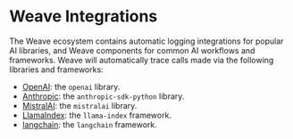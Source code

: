 # Weave Integrations

The Weave ecosystem contains automatic logging integrations for popular AI libraries, and Weave components for common AI workflows and frameworks. Weave will automatically trace calls made via the following libraries and frameworks:

- [OpenAI](/guides/integrations/openai): the `openai` library.
- [Anthropic](/guides/integrations/anthropic): the `anthropic-sdk-python` library.
- [MistralAI](/guides/integrations/mistral): the `mistralai` library.
- [LlamaIndex](/guides/integrations/llamaindex): the `llama-index` framework.
- [langchain](/guides/integrations/langchain): the `langchain` framework.